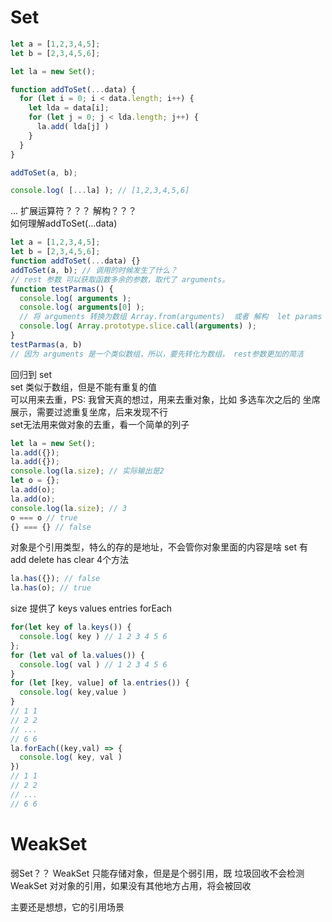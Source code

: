 # Set

  ``` js
  let a = [1,2,3,4,5];
  let b = [2,3,4,5,6];

  let la = new Set();

  function addToSet(...data) {
    for (let i = 0; i < data.length; i++) {
      let lda = data[i];
      for (let j = 0; j < lda.length; j++) {
        la.add( lda[j] )
      }
    }
  }

  addToSet(a, b);

  console.log( [...la] ); // [1,2,3,4,5,6]
  ```

  ... 扩展运算符？？？  解构？？？<br />
  如何理解addToSet(...data)<br />
  
  ``` js
  let a = [1,2,3,4,5];
  let b = [2,3,4,5,6];
  function addToSet(...data) {}
  addToSet(a, b); // 调用的时候发生了什么？
  // rest 参数 可以获取函数多余的参数，取代了 arguments。
  function testParmas() {
    console.log( arguments );
    console.log( arguments[0] );
    // 将 arguments 转换为数组 Array.from(arguments)  或者 解构  let params = [...arguments]
    console.log( Array.prototype.slice.call(arguments) );
  }
  testParmas(a, b)
  // 因为 arguments 是一个类似数组，所以，要先转化为数组， rest参数更加的简洁
  ```

  回归到 set<br />
  set 类似于数组，但是不能有重复的值<br />
  可以用来去重，PS: 我曾天真的想过，用来去重对象，比如 多选车次之后的 坐席展示，需要过滤重复坐席，后来发现不行<br />
  set无法用来做对象的去重，看一个简单的列子
  ``` js
  let la = new Set();
  la.add({});
  la.add({});
  console.log(la.size); // 实际输出是2
  let o = {};
  la.add(o);
  la.add(o);
  console.log(la.size); // 3
  o === o // true
  {} === {} // false
  ```
  对象是个引用类型，特么的存的是地址，不会管你对象里面的内容是啥
  set 有 add delete has clear 4个方法
  ``` js
  la.has({}); // false
  la.has(o); // true
  ```

  size 提供了 keys values entries forEach
  ``` js
  for(let key of la.keys()) {
    console.log( key ) // 1 2 3 4 5 6
  };
  for (let val of la.values()) {
    console.log( val ) // 1 2 3 4 5 6
  }
  for (let [key, value] of la.entries()) {
    console.log( key,value )
  }
  // 1 1
  // 2 2
  // ...
  // 6 6
  la.forEach((key,val) => {
    console.log( key, val )
  })
  // 1 1
  // 2 2
  // ...
  // 6 6
  ```
  
# WeakSet
  弱Set？？
  WeakSet 只能存储对象，但是是个弱引用，既 垃圾回收不会检测 WeakSet 对对象的引用，如果没有其他地方占用，将会被回收

  主要还是想想，它的引用场景
